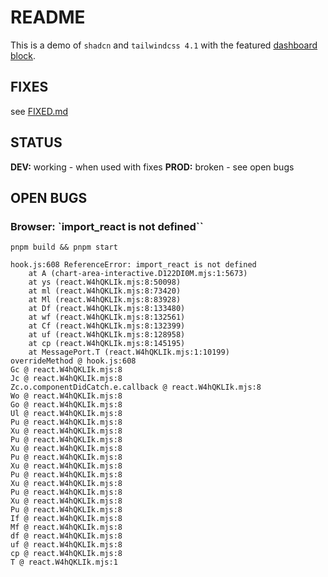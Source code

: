 # README

This is a demo of `shadcn` and `tailwindcss 4.1` with the featured [dashboard block](https://ui.shadcn.com/blocks).

## FIXES

see [FIXED.md](FIXES.md)

## STATUS

**DEV:** working - when used with fixes
**PROD:** broken - see open bugs

## OPEN BUGS

### Browser: `import_react is not defined``

`pnpm build && pnpm start`

```
hook.js:608 ReferenceError: import_react is not defined
    at A (chart-area-interactive.D122DI0M.mjs:1:5673)
    at ys (react.W4hQKLIk.mjs:8:50098)
    at ml (react.W4hQKLIk.mjs:8:73420)
    at Ml (react.W4hQKLIk.mjs:8:83928)
    at Df (react.W4hQKLIk.mjs:8:133480)
    at wf (react.W4hQKLIk.mjs:8:132561)
    at Cf (react.W4hQKLIk.mjs:8:132399)
    at uf (react.W4hQKLIk.mjs:8:128958)
    at cp (react.W4hQKLIk.mjs:8:145195)
    at MessagePort.T (react.W4hQKLIk.mjs:1:10199)
overrideMethod @ hook.js:608
Gc @ react.W4hQKLIk.mjs:8
Jc @ react.W4hQKLIk.mjs:8
Zc.o.componentDidCatch.e.callback @ react.W4hQKLIk.mjs:8
Wo @ react.W4hQKLIk.mjs:8
Go @ react.W4hQKLIk.mjs:8
Ul @ react.W4hQKLIk.mjs:8
Pu @ react.W4hQKLIk.mjs:8
Xu @ react.W4hQKLIk.mjs:8
Pu @ react.W4hQKLIk.mjs:8
Xu @ react.W4hQKLIk.mjs:8
Pu @ react.W4hQKLIk.mjs:8
Xu @ react.W4hQKLIk.mjs:8
Pu @ react.W4hQKLIk.mjs:8
Xu @ react.W4hQKLIk.mjs:8
Pu @ react.W4hQKLIk.mjs:8
Xu @ react.W4hQKLIk.mjs:8
Pu @ react.W4hQKLIk.mjs:8
If @ react.W4hQKLIk.mjs:8
Mf @ react.W4hQKLIk.mjs:8
df @ react.W4hQKLIk.mjs:8
uf @ react.W4hQKLIk.mjs:8
cp @ react.W4hQKLIk.mjs:8
T @ react.W4hQKLIk.mjs:1
```

